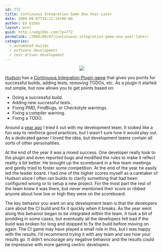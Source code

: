 ```yaml
---
id: 772
title: Continuous Integration Game One Year Later
date: 2009-09-07T19:21:19+00:00
author: Ed Gibbs
layout: post
guid: http://edgibbs.com/?p=772
permalink: /2009/09/07/continuous-integration-game-one-year-later/
categories:
  - automated builds
  - software development
  - test driven development
---
```

<div align="center">
  <img src="http://edgibbs.com/images/pinball.jpg" /><br /> <!-- http://www.flickr.com/photos/80327698@N00/3858554539/ -->
</div>

[Hudson](https://hudson.dev.java.net/) has a [Continuous Integration Plugin game](http://wiki.hudson-ci.org/display/HUDSON/The+Continuous+Integration+Game+plugin) that gives you points for successful builds, adding tests, removing TODOs, etc. As a plugin it started out simple, but now allows you to get points based on:

  * Doing a successful build.
  * Adding new successful tests.
  * Fixing PMD, FindBugs, or Checkstyle warnings.
  * Fixing a compiler warning.
  * Fixing a TODO.

Around a [year ago](http://edgibbs.com/2008/04/14/continuous-integration-games/) I tried it out with my development team. It looked like a fun way to reinforce good practices, but I wasn&#8217;t sure how it would play out. As a dedicated gamer I loved the idea, but development teams contain all sorts of other personalities. 

At the end of the year it was a mixed success. One developer really took to the plugin and even reported bugs and modified the rules to make it reflect reality a bit better. He brought up the scoreboard in a few team meetings and gently tried to foster some competition. At the end of the year he easily led the leader board. I had one of the higher scores myself as a caretaker of Hudson since I often ran builds to clarify something that had been configured wrong or to setup a new project. For the most part the rest of the team knew it was there, but never mentioned their score or ribbed anyone about how low or high they were on the scoreboard.

The key behavior you want on any development team is that the developers care about the CI build and fix it quickly when it breaks. As the year went along this behavior began to be integrated within the team. It took a bit of prodding in some cases, but eventually all the developers felt bad if the build was broken for long and stopped to fix the build before moving on again. The CI game may have played a small role in this, but I was happy with the results. I&#8217;d recommend trying it with any team and see how your results go. It didn&#8217;t encourage any negative behavior and the results could be impressive with more gaming centric developers.